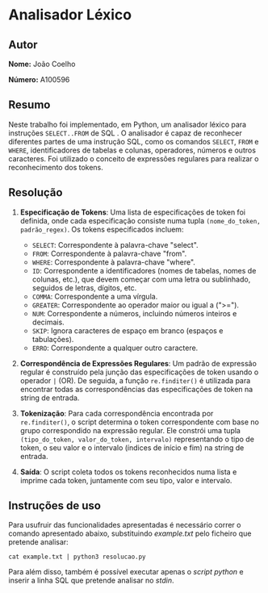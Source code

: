 # Analisador Léxico

## Autor

**Nome:** João Coelho

**Número:** A100596

## Resumo

Neste trabalho foi implementado, em Python, um analisador léxico para instruções `SELECT..FROM` de SQL . O analisador é capaz de reconhecer diferentes partes de uma instrução SQL, como os comandos `SELECT`, `FROM` e `WHERE`, identificadores de tabelas e colunas, operadores, números e outros caracteres. Foi utilizado o conceito de expressões regulares para realizar o reconhecimento dos tokens.

## Resolução

1. **Especificação de Tokens**: Uma lista de especificações de token foi definida, onde cada especificação consiste numa tupla `(nome_do_token, padrão_regex)`. Os tokens especificados incluem:
    - `SELECT`: Correspondente à palavra-chave "select".
    - `FROM`: Correspondente à palavra-chave "from".
    - `WHERE`: Correspondente à palavra-chave "where".
    - `ID`: Correspondente a identificadores (nomes de tabelas, nomes de colunas, etc.), que devem começar com uma letra ou sublinhado, seguidos de letras, dígitos, etc.
    - `COMMA`: Correspondente a uma vírgula.
    - `GREATER`: Correspondente ao operador maior ou igual a (">=").
    - `NUM`: Correspondente a números, incluindo números inteiros e decimais.
    - `SKIP`: Ignora caracteres de espaço em branco (espaços e tabulações).
    - `ERRO`: Correspondente a qualquer outro caractere.

2. **Correspondência de Expressões Regulares**: Um padrão de expressão regular é construído pela junção das especificações de token usando o operador `|` (OR). De seguida, a função `re.finditer()` é utilizada para encontrar todas as correspondências das especificações de token na string de entrada.

3. **Tokenização**: Para cada correspondência encontrada por `re.finditer()`, o script determina o token correspondente com base no grupo correspondido na expressão regular. Ele constrói uma tupla `(tipo_do_token, valor_do_token, intervalo)` representando o tipo de token, o seu valor e o intervalo (índices de início e fim) na string de entrada.

4. **Saída**: O script coleta todos os tokens reconhecidos numa lista e imprime cada token, juntamente com seu tipo, valor e intervalo.

## Instruções de uso

Para usufruir das funcionalidades apresentadas é necessário correr o comando apresentado abaixo, substituindo *example.txt* pelo ficheiro que pretende analisar:

`cat example.txt | python3 resolucao.py`

Para além disso, também é possível executar apenas o *script python* e inserir a linha SQL que pretende analisar no *stdin*.